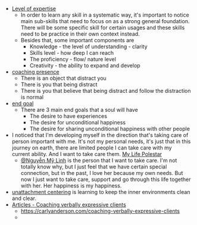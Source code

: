 - [Level of expertise](<Level of expertise.md>)
    - In order to learn any skill in a systematic way, it's important to notice main sub-skills that need to focus on as a strong general foundation. There will be some specific skill for certain usages and these skills need to be practice in their own context instead.
    - Besides that, some important components are
        - Knowledge - the level of understanding - clarity
        - Skills level - how deep I can reach 
        - The proficiency - flow/ nature level
        - Creativity - the ability to expand and develop
- [coaching presence](<coaching presence.md>)
    - There is an object that distract you
    - There is you that being distract
    - There is you that believe that being distract and follow the distraction is normal
- [end goal](<end goal.md>)
    - There are 3 main end goals that a soul will have
        - The desire to have experiences
        - The desire for unconditional happiness
        - The desire for sharing unconditional happiness with other people
- I noticed that I'm developing myself in the direction that's taking care of person important with me. It's not my personal needs, it's just that in this journey on earth, there are limited people I can take care with my current ability. And I want to take care them. [My Life Polestar](<My Life Polestar.md>)
    - [@Nguyễn Mỹ Linh](<@Nguyễn Mỹ Linh.md>) is the person that I want to take care. I'm not totally know why, but I just feel that we have certain special connection, but in the past, I love her because my own needs. But now I just want to take care, support and go through this life together with her. Her happiness is my happiness.
- [unattachment centering](<unattachment centering.md>) is learning to keep the inner environments clean and clear.
- [Articles - Coaching verbally expressive clients](<Articles - Coaching verbally expressive clients.md>)
    - https://carlyanderson.com/coaching-verbally-expressive-clients
    - 
